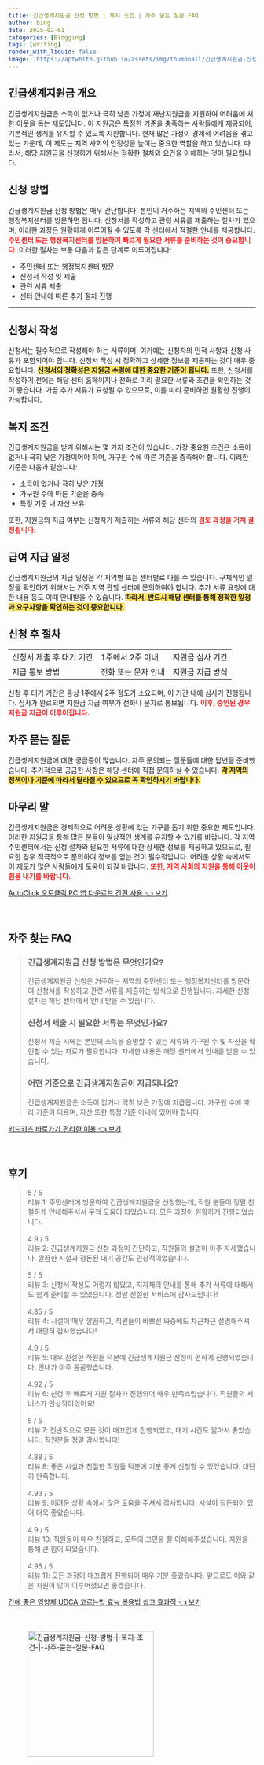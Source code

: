```yaml
---
title: 긴급생계지원금 신청 방법 | 복지 조건 | 자주 묻는 질문 FAQ
author: bing
date: 2025-02-01
categories: [Blogging]
tags: [writing]
render_with_liquid: false
image: 'https://aptwhite.github.io/assets/img/thumbnail/긴급생계지원금-신청-방법-|-복지-조건-|-자주-묻는-질문-FAQ.webp'
---
```



<h2 id='긴급생계지원금_개요'>긴급생계지원금 개요</h2>

<p>긴급생계지원금은 소득이 없거나 극히 낮은 가정에 재난지원금을 지원하여 어려움에 처한 이웃을 돕는 제도입니다. 이 지원금은 특정한 기준을 충족하는 사람들에게 제공되어, 기본적인 생계를 유지할 수 있도록 지원합니다. 현재 많은 가정이 경제적 어려움을 겪고 있는 가운데, 이 제도는 지역 사회의 안정성을 높이는 중요한 역할을 하고 있습니다. 따라서, 해당 지원금을 신청하기 위해서는 정확한 절차와 요건을 이해하는 것이 필요합니다.</p>

<h2 id='신청_방법'>신청 방법</h2>

<p>긴급생계지원금 신청 방법은 매우 간단합니다. 본인이 거주하는 지역의 주민센터 또는 행정복지센터를 방문하면 됩니다. 신청서를 작성하고 관련 서류를 제출하는 절차가 있으며, 이러한 과정은 원활하게 이루어질 수 있도록 각 센터에서 적절한 안내를 제공합니다. <b><span style="color: #ee2323;">주민센터 또는 행정복지센터를 방문하여 빠르게 필요한 서류를 준비하는 것이 중요합니다.</span></b> 이러한 절차는 보통 다음과 같은 단계로 이루어집니다:</p>

<ul>
    <li>주민센터 또는 행정복지센터 방문</li>
    <li>신청서 작성 및 제출</li>
    <li>관련 서류 제출</li>
    <li>센터 안내에 따른 추가 절차 진행</li>
</ul>

<hr />

<h2 id='신청서_작성'>신청서 작성</h2>

<p>신청서는 필수적으로 작성해야 하는 서류이며, 여기에는 신청자의 인적 사항과 신청 사유가 포함되어야 합니다. 신청서 작성 시 정확하고 상세한 정보를 제공하는 것이 매우 중요합니다. <b><span style="background-color: #ffe066;">신청서의 정확성은 지원금 수령에 대한 중요한 기준이 됩니다.</span></b> 또한, 신청서를 작성하기 전에는 해당 센터 홈페이지나 전화로 미리 필요한 서류와 조건을 확인하는 것이 좋습니다. 가끔 추가 서류가 요청될 수 있으므로, 이를 미리 준비하면 원활한 진행이 가능합니다.</p>

<h2 id='복지_조건'>복지 조건</h2>

<p>긴급생계지원금을 받기 위해서는 몇 가지 조건이 있습니다. 가장 중요한 조건은 소득이 없거나 극히 낮은 가정이어야 하며, 가구원 수에 따른 기준을 충족해야 합니다. 이러한 기준은 다음과 같습니다:</p>

<ul>
    <li>소득이 없거나 극히 낮은 가정</li>
    <li>가구원 수에 따른 기준을 충족</li>
    <li>특정 기준 내 자산 보유</li>
</ul>

<p>또한, 지원금의 지급 여부는 신청자가 제출하는 서류와 해당 센터의  <b><span style="color: #ee2323;">검토 과정을 거쳐 결정됩니다.</span></b></p>

<h2 id='급여_지급일정'>급여 지급 일정</h2>

<p>긴급생계지원금의 지급 일정은 각 지역별 또는 센터별로 다를 수 있습니다. 구체적인 일정을 확인하기 위해서는 거주 지역 관할 센터에 문의하여야 합니다. 추가 서류 요청에 대한 내용 등도 이때 안내받을 수 있습니다. <b><span style="background-color: #ffe066;">따라서, 반드시 해당 센터를 통해 정확한 일정과 요구사항을 확인하는 것이 중요합니다.</span></b></p>

<h2 id='신청_후_절차'>신청 후 절차</h2>

<table>
    <tr>
        <td>신청서 제출 후 대기 기간</td>
        <td>1주에서 2주 이내</td>
        <td>지원금 심사 기간</td>
    </tr>
    <tr>
        <td>지급 통보 방법</td>
        <td>전화 또는 문자 안내</td>
        <td>지원금 지급 방식</td>
    </tr>
</table>

<p>신청 후 대기 기간은 통상 1주에서 2주 정도가 소요되며, 이 기간 내에 심사가 진행됩니다. 심사가 완료되면 지원금 지급 여부가 전화나 문자로 통보됩니다. <b><span style="color: #ee2323;">이후, 승인된 경우 지원금 지급이 이루어집니다.</span></b></p>

<h2 id='자주_묻는_질문'>자주 묻는 질문</h2>

<p>긴급생계지원금에 대한 궁금증이 많습니다. 자주 문의되는 질문들에 대한 답변을 준비했습니다. 추가적으로 궁금한 사항은 해당 센터에 직접 문의하실 수 있습니다. <b><span style="background-color: #ffe066;">각 지역의 정책이나 기준에 따라서 달라질 수 있으므로 꼭 확인하시기 바랍니다.</span></b></p>

<h2 id='마무리_말'>마무리 말</h2>

<p>긴급생계지원금은 경제적으로 어려운 상황에 있는 가구를 돕기 위한 중요한 제도입니다. 이러한 지원금을 통해 많은 분들이 일상적인 생계를 유지할 수 있기를 바랍니다. 각 지역 주민센터에서는 신청 절차와 필요한 서류에 대한 상세한 정보를 제공하고 있으므로, 필요한 경우 적극적으로 문의하여 정보를 얻는 것이 필수적입니다. 어려운 상황 속에서도 이 제도가 많은 사람들에게 도움이 되길 바랍니다. <b><span style="color: #ee2323;">또한, 지역 사회의 지원을 통해 이웃이 힘을 내기를 바랍니다.</span></b></p>


<p><a class="click-button" title="AutoClick 오토클릭 PC 앱 다운로드 간편 사용" href="https://aptwhite.github.io/posts/AutoClick-%EC%98%A4%ED%86%A0%ED%81%B4%EB%A6%AD-PC-%EC%95%B1-%EB%8B%A4%EC%9A%B4%EB%A1%9C%EB%93%9C-%EA%B0%84%ED%8E%B8-%EC%82%AC%EC%9A%A9/" rel="dofollow">AutoClick 오토클릭 PC 앱 다운로드 간편 사용 👈 보기</a></p><br>
<h2 id='자주_찾는_FAQ'>자주 찾는 FAQ</h2>
<div itemscope="" itemtype="https://schema.org/FAQPage"> 
<blockquote> 
<div itemscope="" itemprop="mainEntity" itemtype="https://schema.org/Question"> 
<h3 itemprop="name">긴급생계지원금 신청 방법은 무엇인가요?</h3> 
<div itemscope="" itemprop="acceptedAnswer" itemtype="https://schema.org/Answer"> 
<span itemprop="text"> 
<p>긴급생계지원금 신청은 거주하는 지역의 주민센터 또는 행정복지센터를 방문하여 신청서를 작성하고 관련 서류를 제출하는 방식으로 진행됩니다. 자세한 신청 절차는 해당 센터에서 안내 받을 수 있습니다.</p> 
</span> 
</div> 
</div> 

<div itemscope="" itemprop="mainEntity" itemtype="https://schema.org/Question"> 
<h3 itemprop="name">신청서 제출 시 필요한 서류는 무엇인가요?</h3> 
<div itemscope="" itemprop="acceptedAnswer" itemtype="https://schema.org/Answer"> 
<span itemprop="text"> 
<p>신청서 제출 시에는 본인의 소득을 증명할 수 있는 서류와 가구원 수 및 자산을 확인할 수 있는 자료가 필요합니다. 자세한 내용은 해당 센터에서 안내를 받을 수 있습니다.</p> 
</span> 
</div> 
</div> 

<div itemscope="" itemprop="mainEntity" itemtype="https://schema.org/Question"> 
<h3 itemprop="name">어떤 기준으로 긴급생계지원금이 지급되나요?</h3> 
<div itemscope="" itemprop="acceptedAnswer" itemtype="https://schema.org/Answer"> 
<span itemprop="text"> 
<p>긴급생계지원금은 소득이 없거나 극히 낮은 가정에 지급됩니다. 가구원 수에 따라 기준이 다르며, 자산 또한 특정 기준 이내에 있어야 합니다.</p> 
</span> 
</div> 
</div> 

</blockquote> 
</div>
<p><a class="click-button" title="키드키즈 바로가기 편리한 이용" href="https://aptwhite.github.io/posts/%ED%82%A4%EB%93%9C%ED%82%A4%EC%A6%88-%EB%B0%94%EB%A1%9C%EA%B0%80%EA%B8%B0-%ED%8E%B8%EB%A6%AC%ED%95%9C-%EC%9D%B4%EC%9A%A9/" rel="dofollow">키드키즈 바로가기 편리한 이용 👈 보기</a></p><br>
<h2 id='후기'>후기</h2>
<div itemscope itemtype="https://schema.org/Product">
  <blockquote>
  <div itemprop="review" itemscope itemtype="https://schema.org/Review">
      <div itemprop="reviewRating" itemscope itemtype="https://schema.org/Rating"> <span itemprop="ratingValue">5</span> / <span itemprop="bestRating">5</span> </div>
      <span itemprop="reviewBody">리뷰 1: 주민센터에 방문하여 긴급생계지원금을 신청했는데, 직원 분들이 정말 친절하게 안내해주셔서 무척 도움이 되었습니다. 모든 과정이 원활하게 진행되었습니다.</span>
  </div>
  <br>
  <div itemprop="review" itemscope itemtype="https://schema.org/Review">
      <div itemprop="reviewRating" itemscope itemtype="https://schema.org/Rating"> <span itemprop="ratingValue">4.9</span> / <span itemprop="bestRating">5</span> </div>
      <span itemprop="reviewBody">리뷰 2: 긴급생계지원금 신청 과정이 간단하고, 직원들의 설명이 아주 자세했습니다. 깔끔한 시설과 정돈된 대기 공간도 인상적이었습니다.</span>
  </div>
  <br>
  <div itemprop="review" itemscope itemtype="https://schema.org/Review">
      <div itemprop="reviewRating" itemscope itemtype="https://schema.org/Rating"> <span itemprop="ratingValue">5</span> / <span itemprop="bestRating">5</span> </div>
      <span itemprop="reviewBody">리뷰 3: 신청서 작성도 어렵지 않았고, 지자체의 안내를 통해 추가 서류에 대해서도 쉽게 준비할 수 있었습니다. 정말 친절한 서비스에 감사드립니다!</span>
  </div>
  <br>
  <div itemprop="review" itemscope itemtype="https://schema.org/Review">
      <div itemprop="reviewRating" itemscope itemtype="https://schema.org/Rating"> <span itemprop="ratingValue">4.85</span> / <span itemprop="bestRating">5</span> </div>
      <span itemprop="reviewBody">리뷰 4: 시설이 매우 깔끔하고, 직원들이 바쁘신 와중에도 차근차근 설명해주셔서 대단히 감사했습니다!</span>
  </div>
  <br>
  <div itemprop="review" itemscope itemtype="https://schema.org/Review">
      <div itemprop="reviewRating" itemscope itemtype="https://schema.org/Rating"> <span itemprop="ratingValue">4.9</span> / <span itemprop="bestRating">5</span> </div>
      <span itemprop="reviewBody">리뷰 5: 매우 친절한 직원들 덕분에 긴급생계지원금 신청이 편하게 진행되었습니다. 안내가 아주 꼼꼼했습니다.</span>
  </div>
  <br>
  <div itemprop="review" itemscope itemtype="https://schema.org/Review">
      <div itemprop="reviewRating" itemscope itemtype="https://schema.org/Rating"> <span itemprop="ratingValue">4.92</span> / <span itemprop="bestRating">5</span> </div>
      <span itemprop="reviewBody">리뷰 6: 신청 후 빠르게 지원 절차가 진행되어 매우 만족스럽습니다. 직원들의 서비스가 인상적이었어요!</span>
  </div>
  <br>
  <div itemprop="review" itemscope itemtype="https://schema.org/Review">
      <div itemprop="reviewRating" itemscope itemtype="https://schema.org/Rating"> <span itemprop="ratingValue">5</span> / <span itemprop="bestRating">5</span> </div>
      <span itemprop="reviewBody">리뷰 7: 전반적으로 모든 것이 매끄럽게 진행되었고, 대기 시간도 짧아서 좋았습니다. 직원분들 정말 감사합니다!</span>
  </div>
  <br>
  <div itemprop="review" itemscope itemtype="https://schema.org/Review">
      <div itemprop="reviewRating" itemscope itemtype="https://schema.org/Rating"> <span itemprop="ratingValue">4.88</span> / <span itemprop="bestRating">5</span> </div>
      <span itemprop="reviewBody">리뷰 8: 좋은 시설과 친절한 직원들 덕분에 기분 좋게 신청할 수 있었습니다. 대단히 만족합니다.</span>
  </div>
  <br>
  <div itemprop="review" itemscope itemtype="https://schema.org/Review">
      <div itemprop="reviewRating" itemscope itemtype="https://schema.org/Rating"> <span itemprop="ratingValue">4.93</span> / <span itemprop="bestRating">5</span> </div>
      <span itemprop="reviewBody">리뷰 9: 어려운 상황 속에서 많은 도움을 주셔서 감사합니다. 시설이 정돈되어 있어 더욱 좋았습니다.</span>
  </div>
  <br>
  <div itemprop="review" itemscope itemtype="https://schema.org/Review">
      <div itemprop="reviewRating" itemscope itemtype="https://schema.org/Rating"> <span itemprop="ratingValue">4.9</span> / <span itemprop="bestRating">5</span> </div>
      <span itemprop="reviewBody">리뷰 10: 직원들이 매우 친절하고, 모두의 고민을 잘 이해해주셨습니다. 지원을 통해 큰 힘이 되었습니다.</span>
  </div>
  <br>
  <div itemprop="review" itemscope itemtype="https://schema.org/Review">
      <div itemprop="reviewRating" itemscope itemtype="https://schema.org/Rating"> <span itemprop="ratingValue">4.95</span> / <span itemprop="bestRating">5</span> </div>
      <span itemprop="reviewBody">리뷰 11: 모든 과정이 매끄럽게 진행되어 매우 기분 좋았습니다. 앞으로도 이와 같은 지원이 많이 이루어졌으면 좋겠습니다.</span>
  </div>
  </blockquote>
</div>
<p><a class="click-button" title="간에 좋은 영양제 UDCA 고르는법 효능 복용법 쉽고 효과적" href="https://aptwhite.github.io/posts/%EA%B0%84%EC%97%90-%EC%A2%8B%EC%9D%80-%EC%98%81%EC%96%91%EC%A0%9C-UDCA-%EA%B3%A0%EB%A5%B4%EB%8A%94%EB%B2%95-%ED%9A%A8%EB%8A%A5-%EB%B3%B5%EC%9A%A9%EB%B2%95-%EC%89%BD%EA%B3%A0-%ED%9A%A8%EA%B3%BC%EC%A0%81/" rel="dofollow">간에 좋은 영양제 UDCA 고르는법 효능 복용법 쉽고 효과적 👈 보기</a></p><br>
<figure class="image"><img src="https://aptwhite.github.io/assets/img/thumbnail/긴급생계지원금-신청-방법-|-복지-조건-|-자주-묻는-질문-FAQ.webp" alt="긴급생계지원금-신청-방법-|-복지-조건-|-자주-묻는-질문-FAQ" width="256" height="256"></figure>